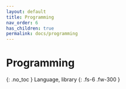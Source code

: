 ```yaml
---
layout: default
title: Programming
nav_order: 6
has_children: true
permalink: docs/programming
---
```


# Programming
{: .no_toc }
Language, library
{: .fs-6 .fw-300 }